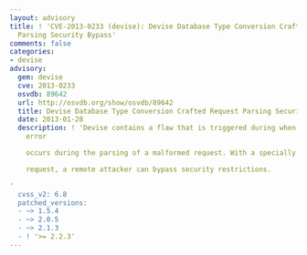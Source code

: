 ```yaml
---
layout: advisory
title: ! 'CVE-2013-0233 (devise): Devise Database Type Conversion Crafted Request
  Parsing Security Bypass'
comments: false
categories:
- devise
advisory:
  gem: devise
  cve: 2013-0233
  osvdb: 89642
  url: http://osvdb.org/show/osvdb/89642
  title: Devise Database Type Conversion Crafted Request Parsing Security Bypass
  date: 2013-01-28
  description: ! 'Devise contains a flaw that is triggered during when a type conversion
    error

    occurs during the parsing of a malformed request. With a specially crafted

    request, a remote attacker can bypass security restrictions.

'
  cvss_v2: 6.8
  patched_versions:
  - ~> 1.5.4
  - ~> 2.0.5
  - ~> 2.1.3
  - ! '>= 2.2.3'
---
```

